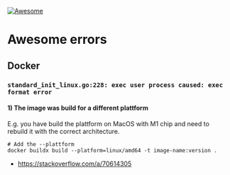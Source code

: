 [![Awesome](https://awesome.re/badge.svg)](https://awesome.re)

# Awesome errors

## Docker

### `standard_init_linux.go:228: exec user process caused: exec format error`

#### 1) The image was build for a different plattform

E.g. you have build the plattform on MacOS with M1 chip and need to rebuild it with the correct architecture.

```
# Add the --plattform  
docker buildx build --platform=linux/amd64 -t image-name:version .
```

* https://stackoverflow.com/a/70614305

